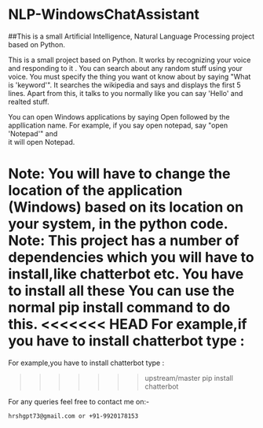# NLP-WindowsChatAssistant
##This is a small Artificial Intelligence, Natural Language Processing project based on Python.

This is a small project based on Python. It works by recognizing your voice and responding to it . You can search about any random stuff using 
your voice. You must specify the thing you want ot know about by saying "What is 'keyword'". It searches the wikipedia and says and displays the 
first 5 lines. Apart from this, it talks to you normally like you can say 'Hello' and realted stuff.

You can open Windows applications by saying Open followed by the appllication name. For example, if you say open notepad, say "open 'Notepad'" and  
it will open Notepad. 

Note: You will have to change the location of the application (Windows) based on its location on your system, in the python code.
Note: This project has a number of dependencies which you will have to install,like chatterbot etc. You have to install all these
You can use the normal pip install command to do this.
<<<<<<< HEAD
For example,if you have to install chatterbot type :
=======
For example,you have to install chatterbot type :
>>>>>>> upstream/master
> pip install chatterbot

For any queries feel free to contact me on:-
```
hrshgpt73@gmail.com or +91-9920178153
```




